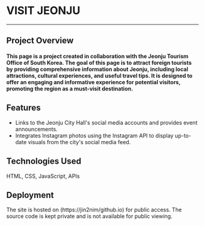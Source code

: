 # VISIT JEONJU

---

## Project Overview


#### This page is a project created in collaboration with the Jeonju Tourism Office of South Korea. The goal of this page is to attract foreign tourists by providing comprehensive information about Jeonju, including local attractions, cultural experiences, and useful travel tips. It is designed to offer an engaging and informative experience for potential visitors, promoting the region as a must-visit destination.

## Features


- Links to the Jeonju City Hall's social media accounts and provides event announcements.
- Integrates Instagram photos using the Instagram API to display up-to-date visuals from the city's social media feed.

## Technologies Used


HTML, CSS, JavaScript, APIs

## Deployment


The site is hosted on (https://jin2nim/github.io) for public access.
The source code is kept private and is not available for public viewing.
